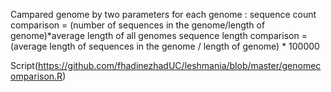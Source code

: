 
Campared genome by two parameters for each genome :
sequence count comparison = (number of sequences in the genome/length of genome)*average length of all genomes
sequence length comparison = (average length of sequences in the genome / length of genome) * 100000

Script(https://github.com/fhadinezhadUC/leshmania/blob/master/genomecomparison.R)

